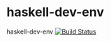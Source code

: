 haskell-dev-env
===============
haskell-dev-env [![Build Status](https://api.travis-ci.org/tohosokawa/haskell-dev-env.png?branch=master)](https://travis-ci.org/tohosokawa/haskell-dev-env)

